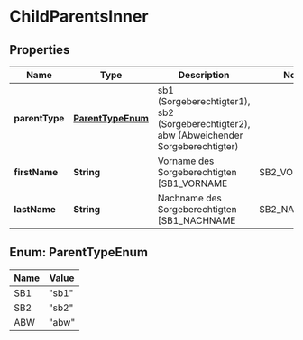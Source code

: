 

# ChildParentsInner


## Properties

| Name | Type | Description | Notes |
|------------ | ------------- | ------------- | -------------|
|**parentType** | [**ParentTypeEnum**](#ParentTypeEnum) | sb1 (Sorgeberechtigter1), sb2 (Sorgeberechtigter2), abw (Abweichender Sorgeberechtigter) |  |
|**firstName** | **String** | Vorname des Sorgeberechtigten [SB1_VORNAME | SB2_VORNAME | ABW_VORNAME] |  |
|**lastName** | **String** | Nachname des Sorgeberechtigten [SB1_NACHNAME | SB2_NACHNAME | ABW_NACHNAME] |  |



## Enum: ParentTypeEnum

| Name | Value |
|---- | -----|
| SB1 | &quot;sb1&quot; |
| SB2 | &quot;sb2&quot; |
| ABW | &quot;abw&quot; |



